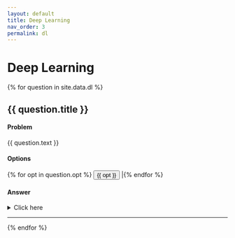 ```yaml
---
layout: default
title: Deep Learning
nav_order: 3
permalink: dl
---
```


# Deep Learning

{% for question in site.data.dl %}

## {{ question.title }}

#### Problem
{{ question.text }}

#### Options
{% for opt in question.opt %}
<button type="button" class="btn btn-light active w-100 text-left">{{ opt }}</button> |{% endfor %}

#### Answer
<details markdown=1>
<summary> Click here </summary>
<button type="button" class="btn btn-light active w-100 text-left"> {{ question.ans }} </button>

#### Solution
{{ question.sol }}
</details>

---

{% endfor %} 